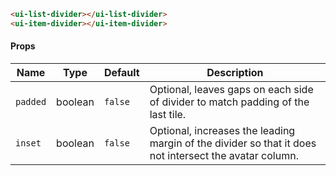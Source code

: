 ```html
<ui-list-divider></ui-list-divider>
<ui-item-divider></ui-item-divider>
```

#### Props

| Name     | Type    | Default | Description                                                                                            |
| -------- | ------- | ------- | ------------------------------------------------------------------------------------------------------ |
| `padded` | boolean | `false` | Optional, leaves gaps on each side of divider to match padding of the last tile.                       |
| `inset`  | boolean | `false` | Optional, increases the leading margin of the divider so that it does not intersect the avatar column. |
